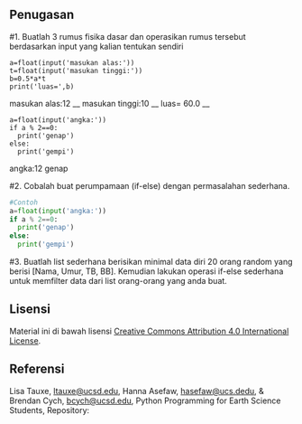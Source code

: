 ## Penugasan

#1.  Buatlah 3 rumus fisika dasar dan operasikan rumus tersebut
    berdasarkan input yang kalian tentukan sendiri

``` {.python}
a=float(input('masukan alas:'))
t=float(input('masukan tinggi:'))
b=0.5*a*t
print('luas=',b)
```
masukan alas:12 __
masukan tinggi:10 __
luas= 60.0 __

``` {.python}
a=float(input('angka:'))
if a % 2==0:
  print('genap')
else:
  print('gempi') 
```

angka:12
genap

#2. Cobalah buat perumpamaan (if-else) dengan permasalahan sederhana.

```Python
#Contoh
a=float(input('angka:'))
if a % 2==0:
  print('genap')
else:
  print('gempi') 
```

#3. Buatlah list sederhana berisikan minimal data diri 20 orang random yang berisi [Nama, Umur, TB, BB]. Kemudian lakukan operasi if-else sederhana untuk memfilter data dari list orang-orang yang anda buat.

## Lisensi

Material ini di bawah lisensi [Creative Commons Attribution 4.0
International License](http://creativecommons.org/licenses/by/4.0/).

## Referensi

Lisa Tauxe, <ltauxe@ucsd.edu>, Hanna Asefaw, <hasefaw@ucs.dedu>, &
Brendan Cych, <bcych@ucsd.edu>, Python Programming for Earth Science
Students, Repository:

